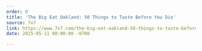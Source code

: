 ```yaml
---
order: 0
title: 'The Big Eat Oakland: 50 Things to Taste Before You Die'
source: 7x7
link: https://www.7x7.com/the-big-eat-oakland-50-things-to-taste-before-you-die-1786968922.html
date: 2015-05-11 00:00:00 -0700

---
```

